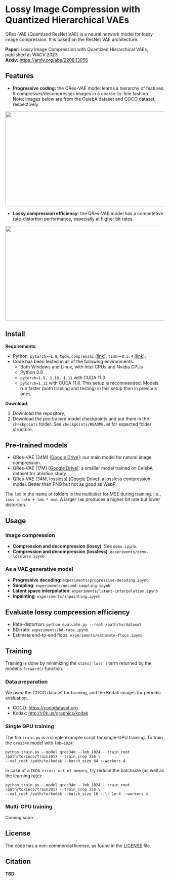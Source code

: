 # Lossy Image Compression with Quantized Hierarchical VAEs
QRes-VAE (Quantized ResNet VAE) is a neural network model for lossy image compression.
It is based on the ResNet VAE architecture.

**Paper:** Lossy Image Compression with Quantized Hierarchical VAEs, published at WACV 2023 \
**Arxiv:** https://arxiv.org/abs/2208.13056


## Features

- **Progressive coding:** the QRes-VAE model learns a hierarchy of features. It compresses/decompresses images in a coarse-to-fine fashion. \
Note: images below are from the CelebA dataset and COCO dataset, respectively.
<p align="center">
  <img src="https://user-images.githubusercontent.com/24869582/187014268-405851e8-b8a5-47e3-b28d-7b5d4ac20316.png" width="756" height="300">
</p>

- **Lossy compression efficiency:** the QRes-VAE model has a competetive rate-distortion performance, especially at higher bit rates.
<p align="center">
  <img src="https://user-images.githubusercontent.com/24869582/187009894-f2897f2e-be5a-4ba5-b1aa-2b8c4269f43e.png" width="774" height="300">
</p>


## Install
**Requirements**:
- Python, `pytorch>=1.9`, `tqdm`, `compressai` ([link](https://github.com/InterDigitalInc/CompressAI)), `timm>=0.5.4` ([link](https://github.com/rwightman/pytorch-image-models)).
- Code has been tested in all of the following environments:
    - Both Windows and Linux, with Intel CPUs and Nvidia GPUs
    - Python 3.9
    - `pytorch=1.9, 1.10, 1.11` with CUDA 11.3
    - `pytorch=1.12` with CUDA 11.6. This setup is recommended. Models run faster (both training and testing) in this setup than in previous ones.


**Download**:
1. Download the repository;
2. Download the pre-trained model checkpoints and put them in the `checkpoints` folder. See `checkpoints/README.md` for expected folder structure.


## Pre-trained models
- QRes-VAE (34M) [[Google Drive](https://drive.google.com/file/d/1qBJ306VgSbwo7eWWxqYnQI0bRhY0l-7R/view?usp=sharing)]: our main model for natural image compression.
- QRes-VAE (17M) [[Google Drive](https://drive.google.com/file/d/1p8GpOxfb5r0Hoe_eCfUx3JLq8AmtD5AW/view?usp=sharing)]: a smaller model trained on CelebA dataset for ablation study.
- QRes-VAE (34M, lossless) [[Google Drive](https://drive.google.com/file/d/1YNQTHqkSgVAaKnHf4eC6q3FR8Lh3lzDC/view?usp=sharing)]: a lossless compression model. Better than PNG but not as good as WebP.

The `lmb` in the name of folders is the multiplier for MSE during training. I.e., `loss = rate + lmb * mse`.
A larger `lmb` produces a higher bit rate but lower distortion.


## Usage
### Image compression
- **Compression and decompression (lossy)**: See `demo.ipynb`.
- **Compression and decompression (lossless)**: `experiments/demo-lossless.ipynb`
### As a VAE generative model
- **Progressive decoding**: `experiments/progressive-decoding.ipynb`
- **Sampling**: `experiments/uncond-sampling.ipynb`
- **Latent space interpolation**: `experiments/latent-interpolation.ipynb`
- **Inpainting**: `experiments/inpainting.ipynb`


## Evaluate lossy compression efficiency
- Rate-distortion: `python evaluate.py --root /path/to/dataset`
- BD-rate: `experiments/bd-rate.ipynb`
- Estimate end-to-end flops: `experiments/estimate-flops.ipynb`


## Training
Training is done by minimizing the `stats['loss']` term returned by the model's `forward()` function.

### Data preparation
We used the COCO dataset for training, and the Kodak images for periodic evaluation.
- COCO: https://cocodataset.org
- Kodak: http://r0k.us/graphics/kodak

### Single GPU training
The file `train.py` is a simple example script for single-GPU training.
To train the `qres34m` model with `lmb=1024`:
```
python train.py --model qres34m --lmb 1024 --train_root /path/to/coco/train2017 --train_crop 256 \
--val_root /path/to/kodak --batch_size 64 --workers 4
```
In case of a `CUDA error: out of memory`, try reduce the batchsize (as well as the learning rate):
```
python train.py --model qres34m --lmb 1024 --train_root /path/to/coco/train2017 --train_crop 256 \
--val_root /path/to/kodak --batch_size 16 --lr 1e-4 --workers 4
```

### Multi-GPU training
Coming soon ...
<!---
The script `train-multigpu.py` supports multi-GPU training and can reproduce the paper's training results.
This requires the `wandb` package for logging.
Train on 4 GPUs:
```
torchrun --nproc_per_node 4 dev/train.py --model qres34m --model_args lmb=128 --trainsets coco-train \
--transform crop=256,hflip=True --valset kodak --val_bs 1 --batch_size 16 --lr 2e-4 --lr_sched constant \
--grad_clip 2 --epochs 400 --fixseed --workers 4 \
--wbproject qres34m --wbgroup qres34m-coco-256 --wbmode online --name lmb128
```
--->

## License
The code has a non-commercial license, as found in the [LICENSE](https://github.com/duanzhiihao/qres-vae/blob/main/LICENSE) file.


## Citation
**TBD**
